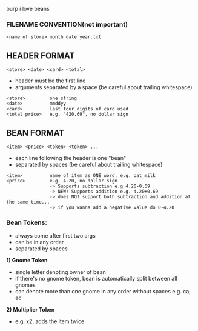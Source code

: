 burp i love beans

### FILENAME CONVENTION(not important)
```
<name of store> month date year.txt
```

## HEADER FORMAT
```
<store> <date> <card> <total>
```
* header must be the first line
* arguments separated by a space (be careful about trailing whitespace)
```     
<store>         one string
<date>          mmddyy
<card>          last four digits of card used
<total price>   e.g. "420.69", no dollar sign
```

## BEAN FORMAT
```
<item> <price> <token> <token> ...
```
* each line following the header is one "bean"
* separated by spaces (be careful about trailing whitespace)

```
<item>          name of item as ONE word, e.g. oat_milk
<price>         e.g. 4.20, no dollar sign
                -> Supports subtraction e.g 4.20-0.69
                -> NEW! Supports addition e.g. 4.20+0.69
                -> does NOT support both subtraction and addition at the same time...
                -> if you wanna add a negative value do 0-4.20
```

### Bean Tokens:
* always come after first two args
* can be in any order
* separated by spaces

**1) Gnome Token**
* single letter denoting owner of bean
* if there's no gnome token, bean is automatically split between all gnomes
* can denote more than one gnome in any order without spaces e.g. ca, ac

**2) Multiplier Token**
* e.g. x2, adds the item twice
